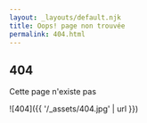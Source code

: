 ```yaml
---
layout: _layouts/default.njk
title: Oops! page non trouvée
permalink: 404.html
---
```


## 404

Cette page n'existe pas

![404]({{ '/_assets/404.jpg' | url }})